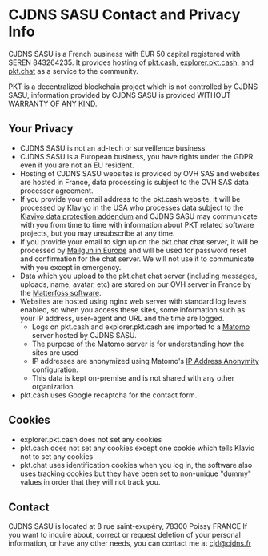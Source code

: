 # CJDNS SASU Contact and Privacy Info
CJDNS SASU is a French business with EUR 50 capital registered with SEREN 843264235.
It provides hosting of [pkt.cash](https://pkt.cash/), [explorer.pkt.cash](https://explorer.pkt.cash),
and [pkt.chat](https://pkt.chat) as a service to the community.

PKT is a decentralized blockchain project which is not controlled by CJDNS SASU,
information provided by CJDNS SASU is provided WITHOUT WARRANTY OF ANY KIND.

## Your Privacy
* CJDNS SASU is not an ad-tech or surveillence business
* CJDNS SASU is a European business, you have rights under the GDPR even if you are not an EU resident.
* Hosting of CJDNS SASU websites is provided by OVH SAS and websites are hosted in France, data processing is subject to the OVH SAS data processor agreement.
* If you provide your email address to the pkt.cash website, it will be processed by Klaviyo in the USA who processes data subject to the [Klaviyo data protection addendum](https://www.klaviyo.com/privacy/dpa) and CJDNS SASU may communicate with you from time to time with information about PKT related software projects, but you may unsubscribe at any time.
* If you provide your email to sign up on the pkt.chat chat server, it will be processed by [Mailgun in Europe](https://www.mailgun.com/gdpr/) and will be used for password reset and confirmation for the chat server. We will not use it to communicate with you except in emergency.
* Data which you upload to the pkt.chat chat server (including messages, uploads, name, avatar, etc) are stored on our OVH server in France by the [Matterfoss software](https://github.com/cjdelisle/Matterfoss).
* Websites are hosted using nginx web server with standard log levels enabled, so when you access these sites, some information such as your IP address, user-agent and URL and the time are logged.
  * Logs on pkt.cash and explorer.pkt.cash are imported to a [Matomo](https://matomo.org/) server hosted by
  CJDNS SASU.
  * The purpose of the Matomo server is for understanding how the sites are used
  * IP addresses are anonymized using Matomo's
  [IP Address Anonymity](https://matomo.org/docs/privacy/#step-1-automatically-anonymize-visitor-ips) configuration.
  * This data is kept on-premise and is not shared with any other organization
* pkt.cash uses Google recaptcha for the contact form.

## Cookies
* explorer.pkt.cash does not set any cookies
* pkt.cash does not set any cookies except one cookie which tells Klavio not to set any cookies
* pkt.chat uses identification cookies when you log in, the software also uses tracking cookies but they have been set
to non-unique "dummy" values in order that they will not track you.

## Contact
CJDNS SASU is located at 8 rue saint-exupéry, 78300 Poissy FRANCE
If you want to inquire about, correct or request deletion of your personal information, or have any other needs, you can contact me at cjd@cjdns.fr
